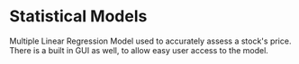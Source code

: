 # Statistical Models
Multiple Linear Regression Model used to accurately assess a stock's price. There is a built in GUI as well, to allow easy user access to the model.
